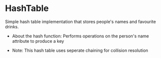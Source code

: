 # HashTable

Simple hash table implementation that stores people's names and favourite drinks.

- About the hash function: Performs operations on the person's name attribute to produce a key


- Note: This hash table uses seperate chaining for collision resolution

